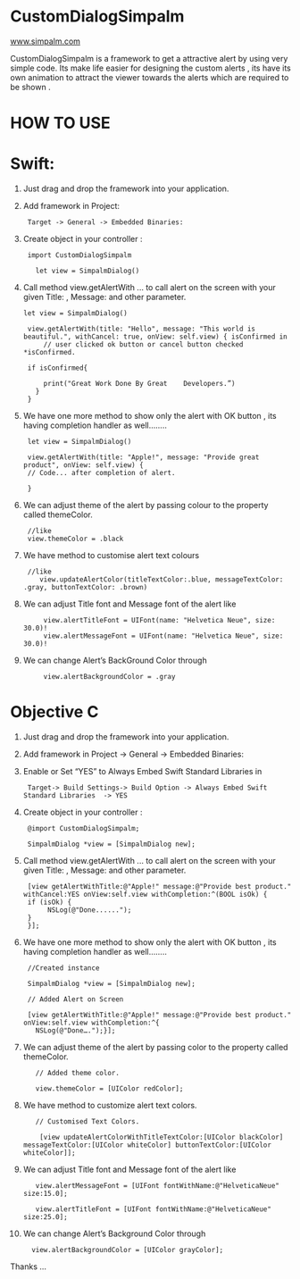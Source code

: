# CustomDialogSimpalm
www.simpalm.com

CustomDialogSimpalm is a framework  to get a attractive alert by using very simple code. Its make life easier for designing the custom alerts , its have its own animation to attract the viewer towards the alerts which are required to be shown .

# HOW TO USE

# Swift: 
  
1. Just drag and drop the framework into your application.
   
2. Add framework in Project: 

        Target -> General -> Embedded Binaries:
    
3. Create object in your controller :

        import CustomDialogSimpalm

          let view = SimpalmDialog()

4. Call method view.getAlertWith ... to call alert on the screen with your given Title: , Message: and other parameter.

       let view = SimpalmDialog()

        view.getAlertWith(title: "Hello", message: "This world is beautiful.", withCancel: true, onView: self.view) { isConfirmed in
            // user clicked ok button or cancel button checked *isConfirmed.

        if isConfirmed{
                
            print("Great Work Done By Great    Developers.”)
          }
        }

5. We have one more method to show only the alert with OK button , its having completion handler as well……..

        let view = SimpalmDialog()
			 
        view.getAlertWith(title: "Apple!", message: "Provide great product", onView: self.view) {
        // Code... after completion of alert.
    
        }

6. We can adjust theme of the alert by passing colour to the property called themeColor. 

        //like
        view.themeColor = .black
  
7. We have method to customise alert text colours 
			
        //like
           view.updateAlertColor(titleTextColor:.blue, messageTextColor: .gray, buttonTextColor: .brown)

8. We can adjust Title font and Message font of the alert like

            view.alertTitleFont = UIFont(name: "Helvetica Neue", size: 30.0)!
            view.alertMessageFont = UIFont(name: "Helvetica Neue", size: 30.0)!

9. We can change Alert’s BackGround Color through
 
            view.alertBackgroundColor = .gray



# Objective C

1. Just drag and drop the framework into your application.
   
2. Add framework in Project -> General -> Embedded Binaries:

3. Enable or Set “YES” to Always Embed Swift Standard Libraries  in  

        Target-> Build Settings-> Build Option -> Always Embed Swift Standard Libraries  -> YES
  

4. Create object in your controller :

        @import CustomDialogSimpalm;

        SimpalmDialog *view = [SimpalmDialog new];

5. Call method view.getAlertWith ... to call alert on the screen with your given Title: , Message: and other parameter.

        [view getAlertWithTitle:@"Apple!" message:@"Provide best product." withCancel:YES onView:self.view withCompletion:^(BOOL isOk) {
        if (isOk) {
             NSLog(@"Done......");
        }
        }];

6. We have one more method to show only the alert with OK button ,     its having completion handler as well……..

        //Created instance
    
        SimpalmDialog *view = [SimpalmDialog new];
    
        // Added Alert on Screen
    
        [view getAlertWithTitle:@"Apple!" message:@"Provide best product." onView:self.view withCompletion:^{
          NSLog(@"Done….");}];
7. We can adjust theme of the alert by passing color to the property called themeColor.
 
          // Added theme color.
    
          view.themeColor = [UIColor redColor];

8. We have method to customize alert text colors. 
			
          // Customised Text Colors.
    
           [view updateAlertColorWithTitleTextColor:[UIColor blackColor] messageTextColor:[UIColor whiteColor] buttonTextColor:[UIColor            whiteColor]];

9. We can adjust Title font and Message font of the alert like

          view.alertMessageFont = [UIFont fontWithName:@"HelveticaNeue" size:15.0];
    
          view.alertTitleFont = [UIFont fontWithName:@"HelveticaNeue" size:25.0];

10. We can change Alert’s Background Color through

          view.alertBackgroundColor = [UIColor grayColor];
        
Thanks …

